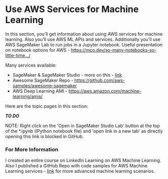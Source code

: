 # Use AWS Services for Machine Learning

In this section, you'll get information about using AWS services for machine learning.  Also you'll use AWS ML APIs and services.  Additionally you'll use AWS SageMaker Lab to run jobs in a Jupyter notebook.  Useful presentation on notebook options for AWS - https://mco.dev/so-many-notebooks-so-little-time.../

Many services available:
- SageMaker & SageMaker Studio - more on this - [link](https://github.com/lynnlangit/Hello-AWS-Data-Services/tree/master/5_machine-learning/1_SageMaker)
- Awesome SageMaker Repo - https://github.com/aws-samples/awesome-sagemaker
- AWS Deep Learning AMI - https://aws.amazon.com/machine-learning/amis/


Here are the topic pages in this section:

***TO DO***

NOTE: Right click on the 'Open in SageMaker Studio Lab' button at the top of the *.ipynb (IPython notebook file) and 'open link in a new tab' as directly opening this link is blocked in GitHub.

### For More Information

I created an entire course on LinkedIn Learning on AWS Machine Learning.  Also I published a GitHub Repo with code samples for AWS Machine Learning services - [link](https://github.com/lynnlangit/AWS-ml) for more advanced machine learning scenarios.
